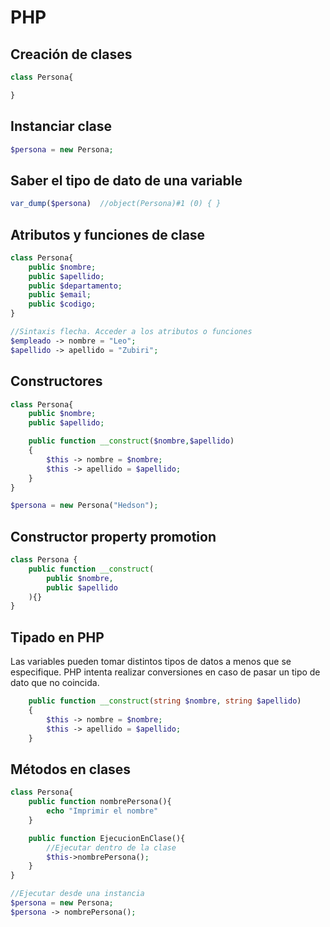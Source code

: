 # **PHP**

## Creación de clases
```php
class Persona{

}
```

## Instanciar clase
```php
$persona = new Persona;
```

## Saber el tipo de dato de una variable
```php
var_dump($persona)  //object(Persona)#1 (0) { } 
```

## Atributos y funciones de clase
```php
class Persona{
    public $nombre;
    public $apellido;
    public $departamento;
    public $email;
    public $codigo;
}

//Sintaxis flecha. Acceder a los atributos o funciones
$empleado -> nombre = "Leo";
$apellido -> apellido = "Zubiri";
```

## Constructores
```php
class Persona{
    public $nombre;
    public $apellido;

    public function __construct($nombre,$apellido)
    {
        $this -> nombre = $nombre;
        $this -> apellido = $apellido;
    }
}

$persona = new Persona("Hedson");
```

## Constructor property promotion
```php
class Persona {
    public function __construct(
        public $nombre,
        public $apellido
    ){}
}
```

## Tipado en PHP
Las variables pueden tomar distintos tipos de datos a menos que se especifique. PHP intenta realizar conversiones en caso de pasar un tipo de dato que no coincida.

```php
    public function __construct(string $nombre, string $apellido)
    {
        $this -> nombre = $nombre;
        $this -> apellido = $apellido;
    }
```

## Métodos en clases
```php
class Persona{
    public function nombrePersona(){
        echo "Imprimir el nombre"
    }

    public function EjecucionEnClase(){
        //Ejecutar dentro de la clase
        $this->nombrePersona();
    }
}

//Ejecutar desde una instancia
$persona = new Persona;
$persona -> nombrePersona();

```